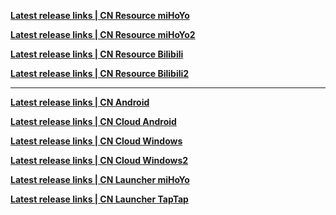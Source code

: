 
**[ Latest release links | CN Resource miHoYo ](https://sdk-static.mihoyo.com/hk4e_cn/mdk/launcher/api/resource?launcher_id=18&key=eYd89JmJ&channel_id=1&sub_channel_id=1)**

**[ Latest release links | CN Resource miHoYo2 ](https://hk4e-launcher-static.mihoyo.com/hk4e_cn/mdk/launcher/api/resource?channel_id=1&key=eYd89JmJ&launcher_id=18&sub_channel_id=1)**

**[ Latest release links | CN Resource Bilibili ](https://sdk-static.mihoyo.com/hk4e_cn/mdk/launcher/api/resource?launcher_id=17&key=KAtdSsoQ&channel_id=14&sub_channel_id=0)**

**[ Latest release links | CN Resource Bilibili2 ](https://hk4e-launcher-static.mihoyo.com/hk4e_cn/mdk/launcher/api/resource?channel_id=14&key=KAtdSsoQ&launcher_id=17&sub_channel_id=0)**

---

**[ Latest release links | CN Android ](https://ys-api.mihoyo.com/event/download_porter/link/ys_cn/official/android_default)**

**[ Latest release links | CN Cloud Android ](https://api-takumi.mihoyo.com/event/download_porter/link/clgm_cn/official/default)**

**[ Latest release links | CN Cloud Windows ](https://api-takumi.mihoyo.com/ptolemaios/api/getLatestRelease?app_id=1953443910&app_version=3.2.0&channel=mihoyo)**

**[ Latest release links | CN Cloud Windows2 ](https://api-takumi.mihoyo.com/event/download_porter/link/clgm_cn/official/pc_ysgw)**

**[ Latest release links | CN Launcher miHoYo ](https://api-takumi.mihoyo.com/event/download_porter/time_link/ys_cn/official/default)**

**[ Latest release links | CN Launcher TapTap ](https://api-takumi.mihoyo.com/event/download_porter/time_link/ys_cn/official/pc_taptap)**